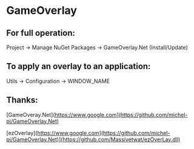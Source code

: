 # GameOverlay
## For full operation:

Project -> Manage NuGet Packages -> GameOverlay.Net (Install/Update) 
## To apply an overlay to an application:

Utils -> Configuration -> WINDOW_NAME 

## Thanks:

[GameOveray.Net](https://www.google.com](https://github.com/michel-pi/GameOverlay.Net)

[ezOverlay](https://www.google.com](https://github.com/michel-pi/GameOverlay.Net)](https://github.com/Massivetwat/ezOverLay.dll)
